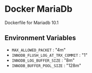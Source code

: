 # Docker MariaDb

Dockerfile for Mariadb 10.1

## Environment Variables
* `MAX_ALLOWED_PACKET` : "4m"
* `INNODB_FLUSH_LOG_AT_TRX_COMMIT` : "1"
* `INNODB_LOG_BUFFER_SIZE` : "8m"
* `INNODB_BUFFER_POOL_SIZE` : "128m"
